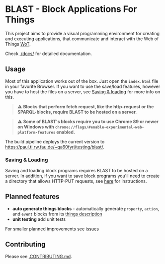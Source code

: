 # BLAST - Block Applications For Things 
This project aims to provide a visual programming environment for creating and executing applications, that communicate and interact with the Web of Things [WoT](https://www.w3.org/TR/wot-architecture/).

Check [./docs/](docs/) for detailed documentation.

## Usage
Most of this application works out of the box. Just open the `index.html` file in your favorite Browser.
If you want to use the save/load features, however you have to host the files on a server, see [Saving & loading](#saving--loading) for more info on this.

> :warning: **Blocks that perform fetch request, like the http-request or the SPARQL-blocks, require BLAST to be hosted on a server.**  

> :warning: **Some of BLAST's blocks require you to use Chrome 89 or newer on Windows with `chrome://flags/#enable-experimental-web-platform-features` enabled.**

The build pipeline deploys the current version to https://paul.ti.rw.fau.de/~qa60fyri/testing/blast/.

### Saving & Loading
Saving and loading block programs requires BLAST to be hosted on a server. In addition, if you want to save block programs you'll need to create a directory that allows HTTP-PUT requests, see [here](https://github.com/wintechis/wilde13/blob/master/FAQ.md#how-can-i-create-a-read-write-linked-data-server-based-on-the-apache-http-server) for instructions. 

## Planned features
* **auto generate things blocks** - automatically generate `property`, `action`, and `event` blocks from its [things description](https://www.w3.org/TR/wot-thing-description/)
* **unit testing** add unit tests
  
For smaller planned improvements see [issues](https://github.com/wintechis/blast/issues)

## Contributing
Please see [.CONTRIBUTING.md](CONTRIBUTING.md).
